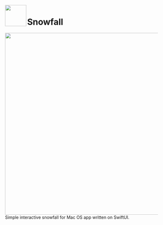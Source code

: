 <img src="https://i.postimg.cc/nz3tDqS7/appstore.png" height="70" align="left">

# Snowfall

<img src="https://i.ibb.co/qNKWSGY/Screen-Recording2024-12-02at19-25-32-ezgif-com-video-to-gif-converter.gif" width="600" align="right">

Simple interactive snowfall for Mac OS app written on SwiftUI. 
